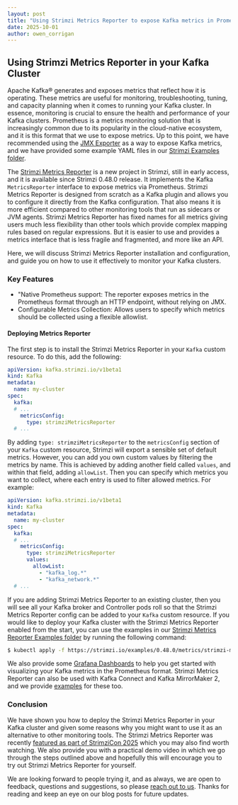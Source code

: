 ```yaml
---
layout: post
title: "Using Strimzi Metrics Reporter to expose Kafka metrics in Prometheus format"
date: 2025-10-01
author: owen_corrigan
---
```


## Using Strimzi Metrics Reporter in your Kafka Cluster

Apache Kafka® generates and exposes metrics that reflect how it is operating.
These metrics are useful for monitoring, troubleshooting, tuning, and capacity planning when it comes to running your Kafka cluster.
In essence, monitoring is crucial to ensure the health and performance of your Kafka clusters.
Prometheus is a metrics monitoring solution that is increasingly common due to its popularity in the cloud-native ecosystem, and it is this format that we use to expose metrics.
Up to this point, we have recommended using the [JMX Exporter](https://github.com/prometheus/jmx_exporter) as a way to expose Kafka metrics, and we have provided some example YAML files in our [Strimzi Examples folder](https://github.com/strimzi/strimzi-kafka-operator/tree/main/packaging/examples/metrics).

The [Strimzi Metrics Reporter](https://github.com/strimzi/metrics-reporter) is a new project in Strimzi, still in early access, and it is available since Strimzi 0.48.0 release.
It implements the Kafka `MetricsReporter` interface to expose metrics via Prometheus.
Strimzi Metrics Reporter is designed from scratch as a Kafka plugin and allows you to configure it directly from the Kafka configuration.
That also means it is more efficient compared to other monitoring tools that run as sidecars or JVM agents.
Strimzi Metrics Reporter has fixed names for all metrics giving users much less flexibility than other tools which provide complex mapping rules based on regular expressions.
But it is easier to use and provides a metrics interface that is less fragile and fragmented, and more like an API.

Here, we will discuss Strimzi Metrics Reporter installation and configuration, and guide you on how to use it effectively to monitor your Kafka clusters.

### Key Features
* "Native Prometheus support: The reporter exposes metrics in the Prometheus format through an HTTP endpoint, without relying on JMX.
* Configurable Metrics Collection: Allows users to specify which metrics should be collected using a flexible allowlist.

#### Deploying Metrics Reporter
The first step is to install the Strimzi Metrics Reporter in your `Kafka` custom resource.
To do this, add the following:

```yaml
apiVersion: kafka.strimzi.io/v1beta1
kind: Kafka
metadata:
  name: my-cluster
spec:
  kafka:
  # ...
    metricsConfig:
      type: strimziMetricsReporter
  # ...  
```

By adding `type: strimziMetricsReporter` to the `metricsConfig` section of your `Kafka` custom resource, Strimzi will export a sensible set of default metrics.
However, you can add you own custom values by filtering the metrics by name. 
This is achieved by adding another field called `values`, and within that field, adding `allowList`.
Then you can specify which metrics you want to collect, where each entry is used to filter allowed metrics. 
For example:

```yaml
apiVersion: kafka.strimzi.io/v1beta1
kind: Kafka
metadata:
  name: my-cluster
spec:
  kafka:
  # ...
    metricsConfig:
      type: strimziMetricsReporter
      values:
        allowList:
          - "kafka_log.*"
          - "kafka_network.*"
  # ...  
```

If you are adding Strimzi Metrics Reporter to an existing cluster, then you will see all your Kafka broker and Controller pods roll so that the Strimzi Metrics Reporter config can be added to your `Kafka` custom resource.
If you would like to deploy your Kafka cluster with the Strimzi Metrics Reporter enabled from the start, you can use the examples in our [Strimzi Metrics Reporter Examples folder](https://github.com/strimzi/strimzi-kafka-operator/tree/0.48.0/examples/metrics/strimzi-metrics-reporter) by running the following command:

```bash
$ kubectl apply -f https://strimzi.io/examples/0.48.0/metrics/strimzi-metrics-reporter/kafka-metrics.yaml -n myproject
```

We also provide some [Grafana Dashboards](https://github.com/strimzi/strimzi-kafka-operator/tree/0.48.0/examples/metrics/strimzi-metrics-reporter/grafana-dashboards) to help you get started with visualizing your Kafka metrics in the Prometheus format.
Strimzi Metrics Reporter can also be used with Kafka Connect and Kafka MirrorMaker 2, and we provide [examples](https://github.com/strimzi/strimzi-kafka-operator/tree/0.48.0/examples/metrics/strimzi-metrics-reporter) for these too.


### Conclusion
We have shown you how to deploy the Strimzi Metrics Reporter in your Kafka cluster and given some reasons why you might want to use it as an alternative to other monitoring tools.
The Strimzi Metrics Reporter was recently [featured as part of StrimziCon 2025](https://www.youtube.com/watch?v=evKGEziQj54) which you may also find worth watching.
We also provide you with a practical demo video in which we go through the steps outlined above and hopefully this will encourage you to try out Strimzi Metrics Reporter for yourself.

We are looking forward to people trying it, and as always, we are open to feedback, questions and suggestions, so please [reach out to us](https://strimzi.io/community/).
Thanks for reading and keep an eye on our blog posts for future updates.


